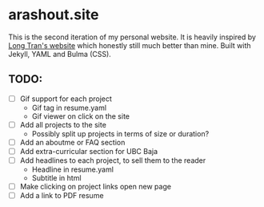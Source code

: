 # arashout.site
This is the second iteration of my personal website.
It is heavily inspired by [Long Tran's website](http://ltran.co/) which honestly still much better than mine. 
Built with Jekyll, YAML and Bulma (CSS). 

## TODO:
- [ ] Gif support for each project
    - Gif tag in resume.yaml
    - Gif viewer on click on the site
- [ ] Add all projects to the site
    - Possibly split up projects in terms of size or duration?
- [ ] Add an aboutme or FAQ section
- [ ] Add extra-curricular section for UBC Baja
- [ ] Add headlines to each project, to sell them to the reader
    - Headline in resume.yaml
    - Subtitle in html
- [ ] Make clicking on project links open new page
- [ ] Add a link to PDF resume
